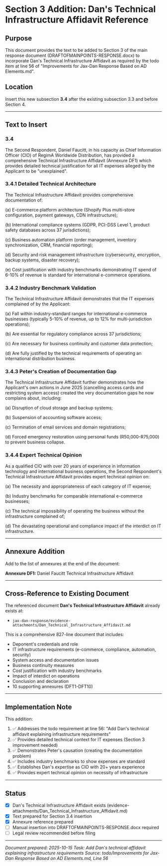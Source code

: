 # Section 3 Addition: Dan's Technical Infrastructure Affidavit Reference

## Purpose
This document provides the text to be added to Section 3 of the main response document (DRAFTOFMAINPOINTS-RESPONSE.docx) to incorporate Dan's Technical Infrastructure Affidavit as required by the todo item at line 56 of "Improvements for Jax-Dan Response Based on AD Elements.md".

## Location
Insert this new subsection **3.4** after the existing subsection 3.3 and before Section 4.

---

## Text to Insert

### 3.4

The Second Respondent, Daniel Faucitt, in his capacity as Chief Information Officer (CIO) of RegimA Worldwide Distribution, has provided a comprehensive Technical Infrastructure Affidavit (Annexure DF1) which provides detailed technical justification for all IT expenses alleged by the Applicant to be "unexplained".

### 3.4.1 Detailed Technical Architecture

The Technical Infrastructure Affidavit provides comprehensive documentation of:

(a) E-commerce platform architecture (Shopify Plus multi-store configuration, payment gateways, CDN infrastructure);

(b) International compliance systems (GDPR, PCI-DSS Level 1, product safety databases across 37 jurisdictions);

(c) Business automation platform (order management, inventory synchronization, CRM, financial reporting);

(d) Security and risk management infrastructure (cybersecurity, encryption, backup systems, disaster recovery);

(e) Cost justification with industry benchmarks demonstrating IT spend of 6-10% of revenue is standard for international e-commerce operations.

### 3.4.2 Industry Benchmark Validation

The Technical Infrastructure Affidavit demonstrates that the IT expenses complained of by the Applicant:

(a) Fall within industry-standard ranges for international e-commerce businesses (typically 5-10% of revenue, up to 12% for multi-jurisdiction operations);

(b) Are essential for regulatory compliance across 37 jurisdictions;

(c) Are necessary for business continuity and customer data protection;

(d) Are fully justified by the technical requirements of operating an international distribution business.

### 3.4.3 Peter's Creation of Documentation Gap

The Technical Infrastructure Affidavit further demonstrates how the Applicant's own actions in June 2025 (cancelling access cards and restricting system access) created the very documentation gaps he now complains about, including:

(a) Disruption of cloud storage and backup systems;

(b) Suspension of accounting software access;

(c) Termination of email services and domain registrations;

(d) Forced emergency restoration using personal funds (R50,000-R75,000) to prevent business collapse.

### 3.4.4 Expert Technical Opinion

As a qualified CIO with over 20 years of experience in information technology and international business operations, the Second Respondent's Technical Infrastructure Affidavit provides expert technical opinion on:

(a) The necessity and appropriateness of each category of IT expense;

(b) Industry benchmarks for comparable international e-commerce businesses;

(c) The technical impossibility of operating the business without the infrastructure complained of;

(d) The devastating operational and compliance impact of the interdict on IT infrastructure.

---

## Annexure Addition

Add to the list of annexures at the end of the document:

**Annexure DF1:** Daniel Faucitt Technical Infrastructure Affidavit

---

## Cross-Reference to Existing Document

The referenced document **Dan's Technical Infrastructure Affidavit** already exists at:
- `jax-dan-response/evidence-attachments/Dan_Technical_Infrastructure_Affidavit.md`

This is a comprehensive 827-line document that includes:
- Deponent's credentials and role
- IT infrastructure requirements (e-commerce, compliance, automation, security)
- System access and documentation issues
- Business continuity measures
- Cost justification with industry benchmarks
- Impact of interdict on operations
- Conclusion and declaration
- 10 supporting annexures (DFT1-DFT10)

---

## Implementation Note

This addition:
1. ✅ Addresses the todo requirement at line 56: "Add Dan's technical affidavit explaining infrastructure requirements"
2. ✅ Provides detailed technical context for IT expenses (Section 3 improvement needed)
3. ✅ Demonstrates Peter's causation (creating the documentation problem)
4. ✅ Includes industry benchmarks to show expenses are standard
5. ✅ Establishes Dan's expertise as CIO with 20+ years experience
6. ✅ Provides expert technical opinion on necessity of infrastructure

---

## Status

- [x] Dan's Technical Infrastructure Affidavit exists (evidence-attachments/Dan_Technical_Infrastructure_Affidavit.md)
- [x] Text prepared for Section 3.4 insertion
- [x] Annexure reference prepared
- [ ] Manual insertion into DRAFTOFMAINPOINTS-RESPONSE.docx required
- [ ] Legal review recommended before filing

---

*Document prepared: 2025-10-15*
*Task: Add Dan's technical affidavit explaining infrastructure requirements*
*Source: todo/Improvements for Jax-Dan Response Based on AD Elements.md, Line 56*
